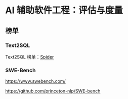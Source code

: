 # AI 辅助软件工程：评估与度量

## 榜单

### Text2SQL

Text2SQL  榜单：[Spider](https://yale-lily.github.io/spider)

### SWE-Bench

https://www.swebench.com/

https://github.com/princeton-nlp/SWE-bench

